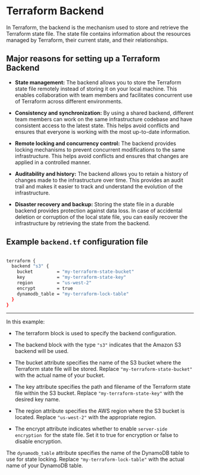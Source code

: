 # Terraform Backend

In Terraform, the backend is the mechanism used to store and retrieve the Terraform state file. The state file contains information about the resources managed by Terraform, their current state, and their relationships.

## Major reasons for setting up a Terraform Backend

- **State management:** The backend allows you to store the Terraform state file remotely instead of storing it on your local machine. This enables collaboration with team members and facilitates concurrent use of Terraform across different environments.

- **Consistency and synchronization:** By using a shared backend, different team members can work on the same infrastructure codebase and have consistent access to the latest state. This helps avoid conflicts and ensures that everyone is working with the most up-to-date information.

- **Remote locking and concurrency control:** The backend provides locking mechanisms to prevent concurrent modifications to the same infrastructure. This helps avoid conflicts and ensures that changes are applied in a controlled manner.

- **Auditability and history:** The backend allows you to retain a history of changes made to the infrastructure over time. This provides an audit trail and makes it easier to track and understand the evolution of the infrastructure.

- **Disaster recovery and backup:** Storing the state file in a durable backend provides protection against data loss. In case of accidental deletion or corruption of the local state file, you can easily recover the infrastructure by retrieving the state from the backend.

## Example `backend.tf` configuration file

```sh

terraform {
  backend "s3" {
    bucket         = "my-terraform-state-bucket"
    key            = "my-terraform-state-key"
    region         = "us-west-2"
    encrypt        = true
    dynamodb_table = "my-terraform-lock-table"
  }
}

```
---


In this example:

- The terraform block is used to specify the backend configuration.

- The backend block with the type `"s3"` indicates that the Amazon S3 backend will be used.

- The bucket attribute specifies the name of the S3 bucket where the Terraform state file will be stored. Replace `"my-terraform-state-bucket"` with the actual name of your bucket.

- The key attribute specifies the path and filename of the Terraform state file within the S3 bucket. Replace `"my-terraform-state-key"` with the desired key name.

- The region attribute specifies the AWS region where the S3 bucket is located. Replace `"us-west-2"` with the appropriate region.

- The encrypt attribute indicates whether to enable `server-side encryption `for the state file. Set it to true for encryption or false to disable encryption.

The `dynamodb_table` attribute specifies the name of the DynamoDB table to use for state locking. Replace `"my-terraform-lock-table"` with the actual name of your DynamoDB table.